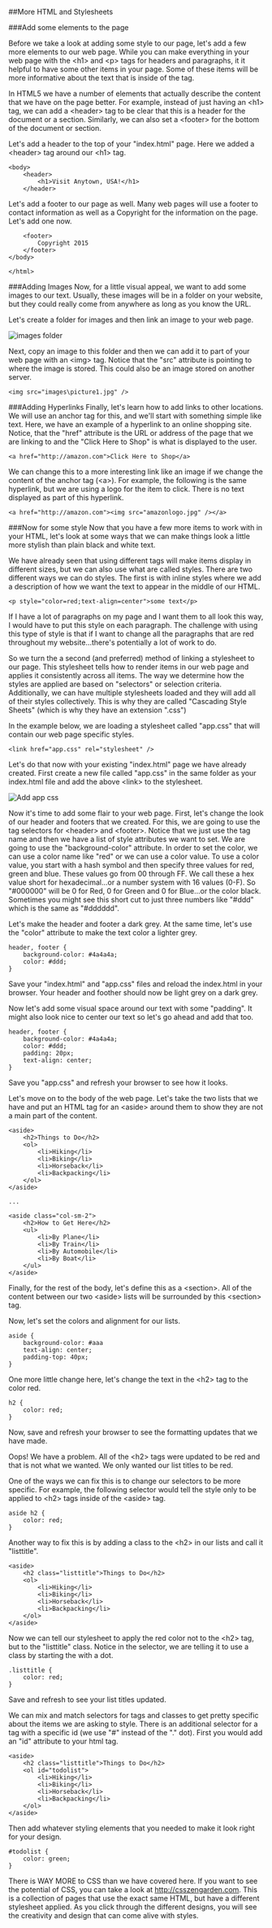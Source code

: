 ﻿##More HTML and Stylesheets

###Add some elements to the page

Before we take a look at adding some style to our page, let's add a few more elements to our web page. While you can make everything in your web page with the \<h1> and \<p> tags for headers and paragraphs, it it helpful to have some other items in your page. Some of these items will be more informative about the text that is inside of the tag.

In HTML5 we have a number of elements that actually describe the content that we have on the page better. For example, instead of just having an \<h1> tag, we can add a \<header> tag to be clear that this is a header for the document or a section. Similarly, we can also set a \<footer> for the bottom of the document or section.

Let's add a header to the top of your "index.html" page. Here we added a \<header> tag around our \<h1> tag.

````
<body>
	<header>
		<h1>Visit Anytown, USA!</h1>
	</header>
````

Let's add a footer to our page as well. Many web pages will use a footer to contact information as well as a Copyright for the information on the page. Let's add one now.

````
	<footer>
		Copyright 2015
	</footer>
</body>

</html>
````

###Adding Images
Now, for a little visual appeal, we want to add some images to our text. Usually, these images will be in a folder on your website, but they could really come from anywhere as long as you know the URL.

Let's create a folder for images and then link an image to your web page.

![images folder](images/images-folder.png?raw=true)

Next, copy an image to this folder and then we can add it to part of your web page with an \<img> tag. Notice that the "src" attribute is pointing to where the image is stored. This could also be an image stored on another server.

````
<img src="images\picture1.jpg" />
````

###Adding Hyperlinks
Finally, let's learn how to add links to other locations. We will use an anchor tag for this, and we'll start with something simple like text. Here, we have an example of a hyperlink to an online shopping site. Notice, that the "href" attribute is the URL or address of the page that we are linking to and the "Click Here to Shop" is what is displayed to the user.

````
<a href="http://amazon.com">Click Here to Shop</a>
````

We can change this to a more interesting link like an image if we change the content of the anchor tag (\<a>). For example, the following is the same hyperlink, but we are using a logo for the item to click. There is no text displayed as part of this hyperlink.

````
<a href="http://amazon.com"><img src="amazonlogo.jpg" /></a>
````

###Now for some style
Now that you have a few more items to work with in your HTML, let's look at some ways that we can make things look a little more stylish than plain black and white text.

We have already seen that using different tags will make items display in different sizes, but we can also use what are called styles. There are two different ways we can do styles. The first is with inline styles where we add a description of how we want the text to appear in the middle of our HTML.

````
<p style="color=red;text-align=center">some text</p>

````

If I have a lot of paragraphs on my page and I want them to all look this way, I would have to put this style on each paragraph. The challenge with using this type of style is that if I want to change all the paragraphs that are red throughout my website...there's potentially a lot of work to do.

So we turn the a second (and preferred) method of linking a stylesheet to our page. This stylesheet tells how to render items in our web page and applies it consistently across all items. The way we determine how the styles are applied are based on "selectors" or selection criteria. Additionally, we can have multiple stylesheets loaded and they will add all of their styles collectively. This is why they are called "Cascading Style Sheets" (which is why they have an extension ".css")

In the example below, we are loading a stylesheet called "app.css" that will contain our web page specific styles.

````
<link href="app.css" rel="stylesheet" />
````

Let's do that now with your existing "index.html" page we have already created. First create a new file called "app.css" in the same folder as your index.html file and add the above \<link> to the stylesheet.

![Add app css](images/add-app-css.png?raw=true)

Now it's time to add some flair to your web page. First, let's change the look of our header and footers that we created. For this, we are going to use the tag selectors for \<header> and \<footer>. Notice that we just use the tag name and then we have a list of style attributes we want to set. We are going to use the "background-color" attribute. In order to set the color, we can use a color name like "red" or we can use a color value. To use a color value, you start with a hash symbol and then specify three values for red, green and blue. These values go from 00 through FF. We call these a hex value short for hexadecimal...or a number system with 16 values (0-F). So "#000000" will be 0 for Red, 0 for Green and 0 for Blue...or the color black. Sometimes you might see this short cut to just three numbers like "#ddd" which is the same as "#dddddd".

Let's make the header and footer a dark grey. At the same time, let's use the "color" attribute to make the text color a lighter grey.

````
header, footer {
	background-color: #4a4a4a;
	color: #ddd;
}
````

Save your "index.html" and "app.css" files and reload the index.html in your browser. Your header and foother should now be light grey on a dark grey.

Now let's add some visual space around our text with some "padding". It might also look nice to center our text so let's go ahead and add that too.

````
header, footer {
	background-color: #4a4a4a;
	color: #ddd;
	padding: 20px;
	text-align: center;
}
````

Save you "app.css" and refresh your browser to see how it looks.

Let's move on to the body of the web page. Let's take the two lists that we have and put an HTML tag for an \<aside> around them to show they are not a main part of the content. 

````
<aside>
	<h2>Things to Do</h2>
	<ol>
		<li>Hiking</li>
		<li>Biking</li>
		<li>Horseback</li>
		<li>Backpacking</li>
	</ol>
</aside>

...

<aside class="col-sm-2">
	<h2>How to Get Here</h2>
	<ul>
		<li>By Plane</li>
		<li>By Train</li>
		<li>By Automobile</li>
		<li>By Boat</li>
	</ul>
</aside>
````

Finally, for the rest of the body, let's define this as a \<section>. All of the content between our two \<aside> lists will be surrounded by this \<section> tag.

Now, let's set the colors and alignment for our lists.

````
aside {
	background-color: #aaa
	text-align: center;
	padding-top: 40px;
}
````

One more little change here, let's change the text in the  \<h2> tag to the color red.

````
h2 {
	color: red;
}
````
Now, save and refresh your browser to see the formatting updates that we have made.

Oops! We have a problem. All of the \<h2> tags were updated to be red and that is not what we wanted. We only wanted our list titles to be red.

One of the ways we can fix this is to change our selectors to be more specific. For example, the following selector would tell the style only to be applied to \<h2> tags inside of the \<aside> tag.

````
aside h2 {
	color: red;
}
````

Another way to fix this is by adding a class to the \<h2> in our lists and call it "listtitle".

````
<aside>
	<h2 class="listtitle">Things to Do</h2>
	<ol>
		<li>Hiking</li>
		<li>Biking</li>
		<li>Horseback</li>
		<li>Backpacking</li>
	</ol>
</aside>
````

Now we can tell our stylesheet to apply the red color not to the \<h2> tag, but to the "listtitle" class. Notice in the selector, we are telling it to use a class by starting the with a dot.

````
.listtitle {
	color: red;
}
````

Save and refresh to see your list titles updated.

We can mix and match selectors for tags and classes to get pretty specific about the items we are asking to style. There is an additional selector for a tag with a specific id (we use "#" instead of the "." dot). First you would add an "id" attribute to your html tag.

````
<aside>
	<h2 class="listtitle">Things to Do</h2>
	<ol id="todolist">
		<li>Hiking</li>
		<li>Biking</li>
		<li>Horseback</li>
		<li>Backpacking</li>
	</ol>
</aside>
````
Then add whatever styling elements that you needed to make it look right for your design.

````
#todolist {
	color: green;
}
````

There is WAY MORE to CSS than we have covered here. If you want to see the potential of CSS, you can take a look at http://csszengarden.com. This is a collection of pages that use the exact same HTML, but have a different stylesheet applied. As you click through the different designs, you will see the creativity and design that can come alive with styles.

